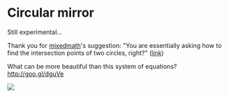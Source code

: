 Circular mirror
==============

Still experimental...

Thank you for [mixedmath](http://math.stackexchange.com/users/9754/mixedmath)'s suggestion: "You are essentially asking how to find the intersection points of two circles, right?" ([link](http://math.stackexchange.com/questions/344052/intersection-of-chord-with-circle-knowing-the-length-and-a-point/351903#comment740176_344052))

What can be more beautiful than this system of equations?
http://goo.gl/dguVe

<img src="http://i.stack.imgur.com/qORJp.png">
